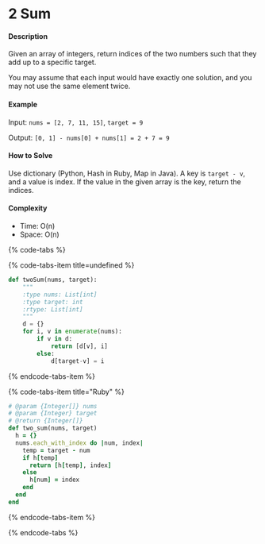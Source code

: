 # 2 Sum

#### Description

Given an array of integers, return indices of the two numbers such that they add up to a specific target.

You may assume that each input would have exactly one solution, and you may not use the same element twice.

#### Example
Input: `nums = [2, 7, 11, 15]`, `target = 9`

Output: `[0, 1] - nums[0] + nums[1] = 2 + 7 = 9`

#### How to Solve

Use dictionary (Python, Hash in Ruby, Map in Java).
A key is `target - v`, and a value is index.
If the value in the given array is the key, return the
indices.

#### Complexity

- Time: O(n)
- Space: O(n)

{% code-tabs %}

{% code-tabs-item title=undefined %}
```python
def twoSum(nums, target):
    """
    :type nums: List[int]
    :type target: int
    :rtype: List[int]
    """
    d = {}
    for i, v in enumerate(nums):
        if v in d:
            return [d[v], i]
        else:
            d[target-v] = i
```
{% endcode-tabs-item %}

{% code-tabs-item title="Ruby" %}
```ruby
# @param {Integer[]} nums
# @param {Integer} target
# @return {Integer[]}
def two_sum(nums, target)
  h = {}
  nums.each_with_index do |num, index|
    temp = target - num
    if h[temp]
      return [h[temp], index]
    else
      h[num] = index
    end
  end
end
```
{% endcode-tabs-item %}

{% endcode-tabs %}

